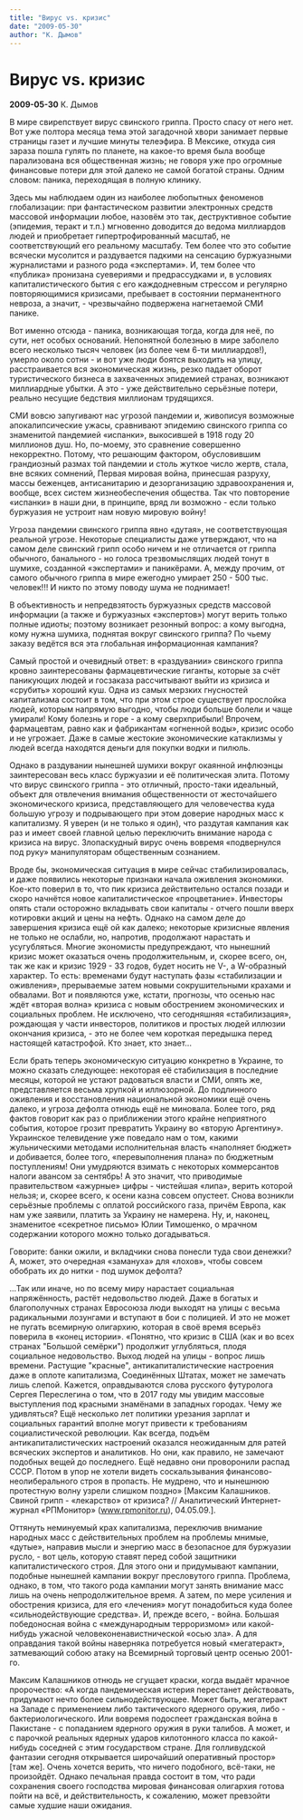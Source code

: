 ```yaml
---
title: "Вирус vs. кризис"
date: "2009-05-30"
author: "К. Дымов"
---
```


# Вирус vs. кризис

**2009-05-30** К. Дымов

В мире свирепствует вирус свинского гриппа. Просто спасу от него нет. Вот уже полтора месяца тема этой загадочной хвори занимает первые страницы газет и лучшие минуты телеэфира. В Мексике, откуда сия зараза пошла гулять по планете, на какое-то время была вообще парализована вся общественная жизнь; не говоря уже про огромные финансовые потери для этой далеко не самой богатой страны. Одним словом: паника, переходящая в полную клинику.

Здесь мы наблюдаем один из наиболее любопытных феноменов глобализации: при фантастическом развитии электронных средств массовой информации любое, назовём это так, деструктивное событие (эпидемия, теракт и т.п.) мгновенно доводится до ведома миллиардов людей и приобретает гипертрофированный масштаб, не соответствующий его реальному масштабу. Тем более что это событие всячески мусолится и раздувается падкими на сенсацию буржуазными журналистами и разного рода «экспертами». И, тем более что «публика» пронизана суевериями и предрассудками и, в условиях капиталистического бытия с его каждодневным стрессом и регулярно повторяющимися кризисами, пребывает в состоянии перманентного невроза, а значит, - чрезвычайно подвержена нагнетаемой СМИ панике.

Вот именно отсюда - паника, возникающая тогда, когда для неё, по сути, нет особых оснований. Непонятной болезнью в мире заболело всего несколько тысяч человек (из более чем 6-ти миллиардов!), умерло около сотни - и вот уже люди боятся выходить на улицу, расстраивается вся экономическая жизнь, резко падает оборот туристического бизнеса в захваченных эпидемией странах, возникают миллиардные убытки. А это - уже действительно серьёзные потери, реально несущие бедствия миллионам трудящихся. 

СМИ вовсю запугивают нас угрозой пандемии и, живописуя возможные апокалипсические ужасы, сравнивают эпидемию свинского гриппа со знаменитой пандемией «испанки», выкосившей в 1918 году 20 миллионов душ. Но, по-моему, это сравнение совершенно некорректно. Потому, что решающим фактором, обусловившим грандиозный размах той пандемии и столь жуткое число жертв, стала, вне всяких сомнений, Первая мировая война, принесшая разруху, массы беженцев, антисанитарию и дезорганизацию здравоохранения и, вообще, всех систем жизнеобеспечения общества. Так что повторение «испанки» в наши дни, в принципе, вряд ли возможно - если только буржуазия не устроит нам новую мировую войну!

Угроза пандемии свинского гриппа явно «дутая», не соответствующая реальной угрозе. Некоторые специалисты даже утверждают, что на самом деле свинский грипп особо ничем и не отличается от гриппа обычного, банального - но голоса трезвомыслящих людей тонут в шумихе, созданной «экспертами» и паникёрами. А, между прочим, от самого обычного гриппа в мире ежегодно умирает 250 - 500 тыс. человек!!! И никто по этому поводу шума не поднимает!

В объективность и непредвзятость буржуазных средств массовой информации (а также и буржуазных «экспертов») могут верить только полные идиоты; поэтому возникает резонный вопрос: а кому выгодна, кому нужна шумиха, поднятая вокруг свинского гриппа? По чьему заказу ведётся вся эта глобальная информационная кампания?

Самый простой и очевидный ответ: в «раздувании» свинского гриппа кровно заинтересованы фармацевтические гиганты, которые за счёт паникующих людей и госзаказа рассчитывают выйти из кризиса и «срубить» хороший куш. Одна из самых мерзких гнусностей капитализма состоит в том, что при этом строе существует прослойка людей, которым напрямую выгодно, чтобы люди больше болели и чаще умирали! Кому болезнь и горе - а кому сверхприбыли! Впрочем, фармацевтам, равно как и фабрикантам «огненной воды», кризис особо и не угрожает. Даже в самые жестокие экономические катаклизмы у людей всегда находятся деньги для покупки водки и пилюль.

Однако в раздувании нынешней шумихи вокруг окаянной инфлюэнцы заинтересован весь класс буржуазии и её политическая элита. Потому что вирус свинского гриппа - это отличный, просто-таки идеальный, объект для отвлечения внимания общественности от жесточайшего экономического кризиса, представляющего для человечества куда большую угрозу и подрывающего при этом доверие народных масс к капитализму. Я уверен (и не только я один), что раздутая кампания как раз и имеет своей главной целью переключить внимание народа с кризиса на вирус. Злопаскудный вирус очень вовремя «подвернулся под руку» манипуляторам общественным сознанием.

Вроде бы, экономическая ситуация в мире сейчас стабилизировалась, и даже появились некоторые признаки начала оживления экономики. Кое-кто поверил в то, что пик кризиса действительно остался позади и скоро начнётся новое капиталистическое «процветание». Инвесторы опять стали осторожно вкладывать свои капиталы - отчего пошли вверх котировки акций и цены на нефть. Однако на самом деле до завершения кризиса ещё ой как далеко; некоторые кризисные явления не только не ослабли, но, напротив, продолжают нарастать и усугубляться. Многие экономисты предупреждают, что нынешний кризис может оказаться очень продолжительным, и, скорее всего, он, так же как и кризис 1929 - 33 годов, будет носить не V-, а W-образный характер. То есть: временами будут наступать фазы «стабилизации и оживления», прерываемые затем новыми сокрушительными крахами и обвалами. Вот и появляются уже, кстати, прогнозы, что осенью нас ждёт «вторая волна» кризиса с новым обострением экономических и социальных проблем. Не исключено, что сегодняшняя «стабилизация», рождающая у части инвесторов, политиков и простых людей иллюзии окончания кризиса, - это не более чем короткая передышка перед настоящей катастрофой. Кто знает, кто знает...

Если брать теперь экономическую ситуацию конкретно в Украине, то можно сказать следующее: некоторая её стабилизация в последние месяцы, которой не устают радоваться власти и СМИ, опять же, представляется весьма хрупкой и иллюзорной. До подлинного оживления и восстановления национальной экономики ещё очень далеко, и угроза дефолта отнюдь ещё не миновала. Более того, ряд фактов говорит как раз о приближении этого крайне неприятного события, которое грозит превратить Украину во «вторую Аргентину». Украинское телевидение уже поведало нам о том, какими жульническими методами исполнительная власть «наполняет бюджет» и добивается, более того, «перевыполнения плана» по бюджетным поступлениям! Они умудряются взимать с некоторых коммерсантов налоги авансом за сентябрь! А это значит, что приводимые правительством «ажурные» цифры - чистейшая «липа», верить которой нельзя; и, скорее всего, к осени казна совсем опустеет. Снова возникли серьёзные проблемы с оплатой российского газа, причём Европа, как нам уже заявили, платить за Украину не намерена. Ну, и, наконец, знаменитое «секретное письмо» Юлии Тимошенко, о мрачном содержании которого можно только догадываться.

Говорите: банки ожили, и вкладчики снова понесли туда свои денежки? А, может, это очередная «замануха» для «лохов», чтобы совсем обобрать их до нитки - под шумок дефолта?

...Так или иначе, но по всему миру нарастает социальная напряжённость, растёт недовольство людей. Даже в богатых и благополучных странах Евросоюза люди выходят на улицы с весьма радикальными лозунгами и вступают в бои с полицией. И это не может не пугать всемирную олигархию, которая в своё время всерьёз поверила в «конец истории». «Понятно, что кризис в США (как и во всех странах "Большой семёрки") продолжит углубляться, плодя социальное недовольство. Выход людей на улицы - вопрос лишь времени. Растущие "красные", антикапиталистические настроения даже в оплоте капитализма, Соединённых Штатах, может не замечать лишь слепой. Кажется, оправдываются слова русского футуролога Сергея Переслегина о том, что в 2017 году мы увидим массовые выступления под красными знамёнами в западных городах. Чему же удивляться? Ещё несколько лет политики урезания зарплат и социальных гарантий вполне могут привести к требованиям социалистической революции. Как всегда, подъём антикапиталистических настроений оказался неожиданным для ратей всяческих экспертов и аналитиков. Но они, как правило, не замечают подобных вещей до последнего. Ещё недавно они проворонили распад СССР. Потом в упор не хотели видеть соскальзывания финансово-неолиберального строя в пропасть. Не мудрено, что и нынешнюю протестную волну узрели слишком поздно» [Максим Калашников. Свиной грипп - «лекарство» от кризиса? // Аналитический Интернет-журнал «РПМонитор» (www.rpmonitor.ru), 04.05.09.].

Оттянуть неминуемый крах капитализма, переключив внимание народных масс с действительных проблем на проблемы мнимые, «дутые», направив мысли и энергию масс в безопасное для буржуазии русло, - вот цель, которую ставят перед собой защитники капиталистического строя. Для этого они и придумывают кампании, подобные нынешней кампании вокруг пресловутого гриппа. Проблема, однако, в том, что такого рода кампании могут занять внимание масс лишь на очень непродолжительное время. А затем, по мере усиления и обострения кризиса, для его «лечения» могут понадобиться куда более «сильнодействующие средства». И, прежде всего, - война. Большая победоносная война с «международным терроризмом» или какой-нибудь ужасной человеконенавистнической «осью зла». А для оправдания такой войны наверняка потребуется новый «мегатеракт», затмевающий собою атаку на Всемирный торговый центр осенью 2001-го.

Максим Калашников отнюдь не сгущает краски, когда выдаёт мрачное пророчество: «А когда пандемическая истерия перестанет действовать, придумают нечто более сильнодействующее. Может быть, мегатеракт на Западе с применением либо тактического ядерного оружия, либо - бактериологического. Или вовремя подоспеет гражданская война в Пакистане - с попаданием ядерного оружия в руки талибов. А может, и с парочкой реальных ядерных ударов килотонного класса по какой-нибудь соседней с этим государством стране. Для голливудской фантазии сегодня открывается широчайший оперативный простор» [там же]. Очень хочется верить, что ничего подобного, всё-таки, не произойдёт. Однако печальная правда состоит в том, что ради сохранения своего господства мировая финансовая олигархия готова пойти на всё, и действительность, к сожалению, может превзойти самые худшие наши ожидания.